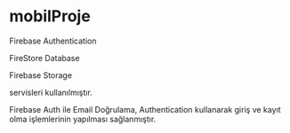 # mobilProje

Firebase Authentication

FireStore Database

Firebase Storage

servisleri kullanılmıştır.

Firebase Auth ile Email Doğrulama, Authentication kullanarak giriş ve kayıt olma işlemlerinin yapılması sağlanmıştır.


